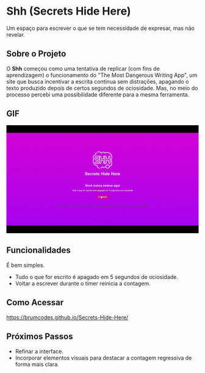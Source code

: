 # Shh (Secrets Hide Here)  
Um espaço para escrever o que se tem necessidade de expresar, mas não revelar. 

## Sobre o Projeto  
O **Shh** começou como uma tentativa de replicar (com fins de aprendizagem) o funcionamento do "The Most Dangerous Writing App", um site que busca incentivar a escrita contínua sem distrações, apagando o texto produzido depois de certos segundos de ociosidade. Mas, no meio do processo percebi uma possibilidade diferente para a mesma ferramenta.  

## GIF
![site em funcionamento](Conteúdo/shh.gif)
## Funcionalidades  
É bem simples.
- Tudo o que for escrito é apagado em 5 segundos de ociosidade.
- Voltar a escrever durante o timer reinicia a contagem. 

## Como Acessar
https://brumcodes.github.io/Secrets-Hide-Here/

## Próximos Passos
- Refinar a interface.
- Incorporar elementos visuais para destacar a contagem regressiva de forma mais clara.

  
